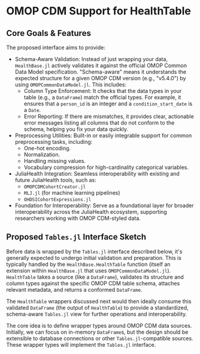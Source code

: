 # OMOP CDM Support for HealthTable

## Core Goals & Features

The proposed interface aims to provide:

- Schema-Aware Validation: Instead of just wrapping your data, `HealthBase.jl` actively validates it against the official OMOP Common Data Model specification. "Schema-aware" means it understands the expected structure for a given OMOP CDM version (e.g., "v5.4.0") by using `OMOPCommonDataModel.jl`. This includes:
    - Column Type Enforcement: It checks that the data types in your table (e.g., a `DataFrame`) match the official types. For example, it ensures that a `person_id` is an integer and a `condition_start_date` is a `Date`.
    - Error Reporting: If there are mismatches, it provides clear, actionable error messages listing all columns that do not conform to the schema, helping you fix your data quickly.
- Preprocessing Utilities: Built-in or easily integrable support for common preprocessing tasks, including:
    - One-hot encoding.
    - Normalization.
    - Handling missing values.
    - Vocabulary compression for high-cardinality categorical variables.
- JuliaHealth Integration: Seamless interoperability with existing and future JuliaHealth tools, such as:
    - `OMOPCDMCohortCreator.jl`
    - `MLJ.jl` (for machine learning pipelines)
    - `OHDSICohortExpressions.jl`
- Foundation for Interoperability: Serve as a foundational layer for broader interoperability across the JuliaHealth ecosystem, supporting researchers working with OMOP CDM-styled data.

## Proposed `Tables.jl` Interface Sketch

Before data is wrapped by the `Tables.jl` interface described below, it's generally expected to undergo initial validation and preparation. This is typically handled by the `HealthBase.HealthTable` function (itself an extension within `HealthBase.jl` that uses `OMOPCommonDataModel.jl`). `HealthTable` takes a source (like a `DataFrame`), validates its structure and column types against the specific OMOP CDM table schema, attaches relevant metadata, and returns a conformed `DataFrame`.

The `HealthTable` wrappers discussed next would then ideally consume this validated `DataFrame` (the output of `HealthTable`) to provide a standardized, schema-aware `Tables.jl` view for further operations and interoperability.

The core idea is to define wrapper types around OMOP CDM data sources. Initially, we can focus on in-memory `DataFrame`s, but the design should be extensible to database connections or other `Tables.jl`-compatible sources. These wrapper types will implement the `Tables.jl` interface.
